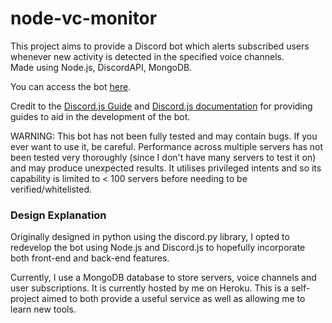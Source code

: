 # node-vc-monitor

This project aims to provide a Discord bot which alerts subscribed users
whenever new activity is detected in the specified voice channels.\
Made using Node.js, DiscordAPI, MongoDB.

You can access the bot [here](https://discord.com/api/oauth2/authorize?client_id=859728389883953163&permissions=142480&scope=bot).

Credit to the [Discord.js Guide](https://discordjs.guide/ "Discord.js Guide
Homepage") and [Discord.js documentation](https://discord.js.org/#/docs/main/stable/general/welcome
"Discord.js documentation") for providing guides to aid in the development of
the bot.

WARNING: This bot has not been fully tested and may contain bugs. If you ever
want to use it, be careful. Performance across multiple servers has not been
tested very thoroughly (since I don't have many servers to test it on) and may
produce unexpected results. It utilises privileged intents and so its capability
is limited to < 100 servers before needing to be verified/whitelisted.

### Design Explanation
Originally designed in python using the discord.py library, I opted to redevelop the bot using Node.js and Discord.js to hopefully incorporate both front-end and back-end features.

Currently, I use a MongoDB database to store servers, voice channels and user subscriptions. It is currently hosted by me on Heroku. This is a self-project aimed to both provide a useful service as well as
allowing me to learn new tools.